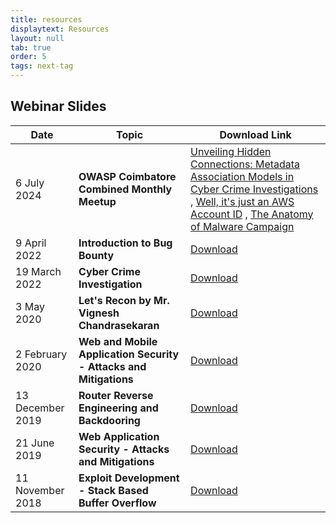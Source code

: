 ```yaml
---
title: resources
displaytext: Resources
layout: null
tab: true
order: 5
tags: next-tag
---
```


## Webinar Slides

| Date                | Topic                                                               | Download Link                                                                                              |
|---------------------|---------------------------------------------------------------------|------------------------------------------------------------------------------------------------------------|
| 6 July 2024         | **OWASP Coimbatore Combined Monthly Meetup**                          | [Unveiling Hidden Connections: Metadata Association Models in Cyber Crime Investigations](assets/files/OWASP_CBE_July_2024.pdf) , [Well, it's just an AWS Account ID](assets/files/OWASP_CBE_July_2024.pdf) , [The Anatomy of Malware Campaign](assets/files/OWASP_CBE_July_2024.pdf)                                                         |
| 9 April 2022        | **Introduction to Bug Bounty**                                      | [Download](assets/files/OWASP%20CBE%20Slides.pdf)                                                          |
| 19 March 2022       | **Cyber Crime Investigation**                                       | [Download](assets/files/cyber%20crime%20Investigation.pdf)                                                 |
| 3 May 2020          | **Let's Recon by Mr. Vignesh Chandrasekaran**                       | [Download](assets/files/Lets%20Recon.pdf)                                                                  |
| 2 February 2020     | **Web and Mobile Application Security - Attacks and Mitigations**   | [Download](assets/files/Web%20Mobile%20Application%20Security%20by%20Adithyan%20AK.pdf)                    |
| 13 December 2019    | **Router Reverse Engineering and Backdooring**                      | [Download](assets/files/Router%20Reversing%20by%20Adithyan%20AK.pdf)                                       |
| 21 June 2019        | **Web Application Security - Attacks and Mitigations**              | [Download](assets/files/Web%20Application%20Security%20Adithyan%20AK.pdf)                                  |
| 11 November 2018    | **Exploit Development - Stack Based Buffer Overflow**               | [Download](assets/files/Exploit%20Development%20Stack%20Bufferoverflow.pdf)                                |
